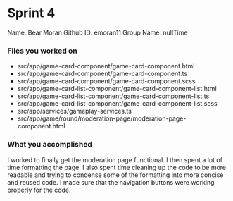 # Sprint 4

Name: Bear Moran
Github ID: emoran11
Group Name: nullTime


### Files you worked on
- src/app/game-card-component/game-card-component.html
- src/app/game-card-component/game-card-component.ts
- src/app/game-card-component/game-card-component.scss
- src/app/game-card-list-component/game-card-component-list.html
- src/app/game-card-list-component/game-card-component-list.ts
- src/app/game-card-list-component/game-card-component-list.scss
- src/app/services/gameplay-services.ts
- src/app/game/round/moderation-page/moderation-page-component.html

### What you accomplished
I worked to finally get the moderation page functional. I then spent a lot of time formatting the page. I also spent time cleaning up the code to be more readable and trying to condense some of the formatting into more concise and reused code. I made sure that the navigation buttons were working properly for the code. 

